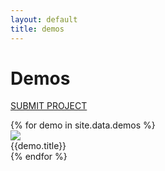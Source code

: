 ```yaml
---
layout: default
title: demos
---
```


# Demos

<a id="submit" href="https://goo.gl/forms/lS7HCvRCULlRdCXm1">SUBMIT PROJECT</a>

<link rel="stylesheet" type="text/css" href="/assets/css/demo.css">
<div id="demos">
	{% for demo in site.data.demos %}
		<div class="demo">
			<a href="{{demo.url}}" target="_blank">
				<img src="{{demo.image}}">
			</a>
			<div id="title">
				<div id="text">{{demo.title}}</div>
			</div>
		</div>
	{% endfor %}
</div>